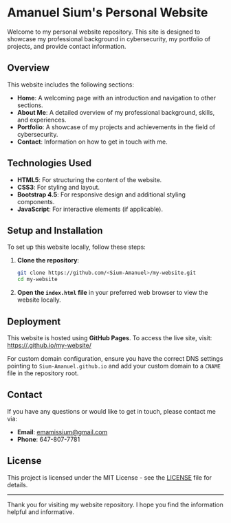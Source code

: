 # Amanuel Sium's Personal Website

Welcome to my personal website repository. This site is designed to showcase my professional background in cybersecurity, my portfolio of projects, and provide contact information.

## Overview

This website includes the following sections:
- **Home**: A welcoming page with an introduction and navigation to other sections.
- **About Me**: A detailed overview of my professional background, skills, and experiences.
- **Portfolio**: A showcase of my projects and achievements in the field of cybersecurity.
- **Contact**: Information on how to get in touch with me.

## Technologies Used

- **HTML5**: For structuring the content of the website.
- **CSS3**: For styling and layout.
- **Bootstrap 4.5**: For responsive design and additional styling components.
- **JavaScript**: For interactive elements (if applicable).

## Setup and Installation

To set up this website locally, follow these steps:

1. **Clone the repository**:
    ```bash
    git clone https://github.com/<Sium-Amanuel>/my-website.git
    cd my-website
    ```

2. **Open the `index.html` file** in your preferred web browser to view the website locally.

## Deployment

This website is hosted using **GitHub Pages**. To access the live site, visit:
[https://<Sium-Amanuel>.github.io/my-website/](https://<Sium-Amanuel>.github.io/my-website/)

For custom domain configuration, ensure you have the correct DNS settings pointing to `Sium-Amanuel.github.io` and add your custom domain to a `CNAME` file in the repository root.

## Contact

If you have any questions or would like to get in touch, please contact me via:
- **Email**: [emamissium@gmail.com](mailto:emamissium@gmail.com)
- **Phone**: 647-807-7781

## License

This project is licensed under the MIT License - see the [LICENSE](LICENSE) file for details.

---

Thank you for visiting my website repository. I hope you find the information helpful and informative.
